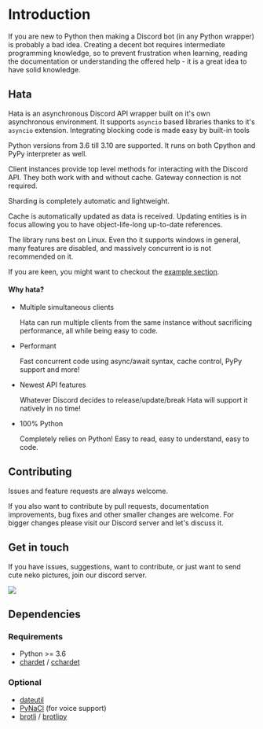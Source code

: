 # Introduction

If you are new to Python then making a Discord bot (in any Python wrapper) is probably a bad idea. Creating a decent
bot requires intermediate programming knowledge, so to prevent frustration when learning, reading the documentation or
understanding the offered help - it is a great idea to have solid knowledge.

## Hata

Hata is an asynchronous Discord API wrapper built on it's own asynchronous environment. It supports `asyncio` based
libraries thanks to it's `asyncio` extension. Integrating blocking code is made easy by built-in tools

Python versions from 3.6 till 3.10 are supported. It runs on both Cpython and PyPy interpreter as well.

Client instances provide top level methods for interacting with the Discord API. They both work with and without cache.
Gateway connection is not required.

Sharding is completely automatic and lightweight.

Cache is automatically updated as data is received. Updating entities is in focus allowing you to have object-life-long
up-to-date references.

The library runs best on Linux. Even tho it supports windows in general, many features are disabled, and
massively concurrent io is not recommended on it.

If you are keen, you might want to checkout the [example section](../examples).

#### Why hata?

- Multiple simultaneous clients

    Hata can run multiple clients from the same instance without sacrificing performance, all while being easy to code.

- Performant
    
    Fast concurrent code using async/await syntax, cache control, PyPy support and more!

- Newest API features
    
    Whatever Discord decides to release/update/break Hata will support it natively in no time!

- 100% Python

    Completely relies on Python! Easy to read, easy to understand, easy to code.

## Contributing

Issues and feature requests are always welcome. 

If you also want to contribute by pull requests, documentation improvements, bug fixes and other smaller changes
are welcome. For bigger changes please visit our Discord server and let's discuss it.

## Get in touch

If you have issues, suggestions, want to contribute, or just want to send cute neko pictures, join our discord server.

[![](https://discordapp.com/api/v9/guilds/388267636661682178/widget.png?style=banner1)](https://discord.gg/3cH2r5d)

## Dependencies

### Requirements

- Python >= 3.6
- [chardet](https://pypi.python.org/pypi/chardet) / [cchardet](https://pypi.org/project/cchardet/)

### Optional

- [dateutil](https://pypi.org/project/python-dateutil/)
- [PyNaCl](https://pypi.org/project/PyNaCl/) (for voice support)
- [brotli](https://pypi.org/project/Brotli/) / [brotlipy](https://pypi.org/project/brotlipy/)
